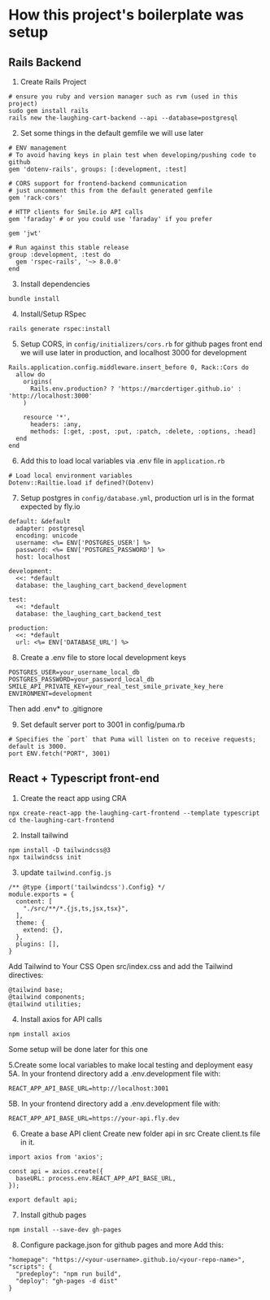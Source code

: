 # How this project's  boilerplate was setup

## Rails Backend

1. Create Rails Project
```
# ensure you ruby and version manager such as rvm (used in this project)
sudo gem install rails
rails new the-laughing-cart-backend --api --database=postgresql
```

2. Set some things in the default gemfile we will use later
```
# ENV management
# To avoid having keys in plain test when developing/pushing code to github
gem 'dotenv-rails', groups: [:development, :test]

# CORS support for frontend-backend communication
# just uncomment this from the default generated gemfile
gem 'rack-cors'

# HTTP clients for Smile.io API calls
gem 'faraday' # or you could use 'faraday' if you prefer

gem 'jwt'

# Run against this stable release
group :development, :test do
  gem 'rspec-rails', '~> 8.0.0'
end
```

3. Install dependencies
```
bundle install
```

4. Install/Setup RSpec
```
rails generate rspec:install
```

5. Setup CORS, in `config/initializers/cors.rb` for github pages front end we will use later in production, and localhost 3000 for development
```
Rails.application.config.middleware.insert_before 0, Rack::Cors do
  allow do
    origins(
      Rails.env.production? ? 'https://marcdertiger.github.io' : 'http://localhost:3000'
    )

    resource '*',
      headers: :any,
      methods: [:get, :post, :put, :patch, :delete, :options, :head]
  end
end

```

6. Add this to load local variables via .env file in `application.rb`
```
# Load local environment variables
Dotenv::Railtie.load if defined?(Dotenv)
```

7. Setup postgres in `config/database.yml`, production url is in the format expected by fly.io
```
default: &default
  adapter: postgresql
  encoding: unicode
  username: <%= ENV['POSTGRES_USER'] %>
  password: <%= ENV['POSTGRES_PASSWORD'] %>
  host: localhost

development:
  <<: *default
  database: the_laughing_cart_backend_development

test:
  <<: *default
  database: the_laughing_cart_backend_test

production:
  <<: *default
  url: <%= ENV['DATABASE_URL'] %>
```

8. Create a .env file to store local development keys
```
POSTGRES_USER=your_username_local_db
POSTGRES_PASSWORD=your_password_local_db
SMILE_API_PRIVATE_KEY=your_real_test_smile_private_key_here
ENVIRONMENT=development
```

Then add .env* to .gitignore

9. Set default server port to 3001 in config/puma.rb
```
# Specifies the `port` that Puma will listen on to receive requests; default is 3000.
port ENV.fetch("PORT", 3001)
```
## React + Typescript front-end


1. Create the react app using CRA
```
npx create-react-app the-laughing-cart-frontend --template typescript
cd the-laughing-cart-frontend
```

2. Install tailwind
```
npm install -D tailwindcss@3
npx tailwindcss init
```

3. update `tailwind.config.js` 
```
/** @type {import('tailwindcss').Config} */
module.exports = {
  content: [
    "./src/**/*.{js,ts,jsx,tsx}",
  ],
  theme: {
    extend: {},
  },
  plugins: [],
}
```

Add Tailwind to Your CSS
Open src/index.css and add the Tailwind directives:
```
@tailwind base;
@tailwind components;
@tailwind utilities;
```


4. Install axios for API calls
```
npm install axios
```
Some setup will be done later for this one

5.Create some local variables to make local testing and deployment easy
  5A. In your frontend directory add a .env.development file with:
  ```
  REACT_APP_API_BASE_URL=http://localhost:3001
  ```
  5B. In your frontend directory add a .env.development file with:
  ```
  REACT_APP_API_BASE_URL=https://your-api.fly.dev
  ```

6. Create a base API client
Create new folder api in src
Create client.ts file in it.
```
import axios from 'axios';

const api = axios.create({
  baseURL: process.env.REACT_APP_API_BASE_URL,
});

export default api;
```

7. Install github pages
```
npm install --save-dev gh-pages
```

8. Configure package.json for github pages and more
Add this:
```
"homepage": "https://<your-username>.github.io/<your-repo-name>",
"scripts": {
  "predeploy": "npm run build",
  "deploy": "gh-pages -d dist"
}
```

